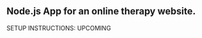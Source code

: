 
Node.js App for an online therapy website. 
------------------------------------------

SETUP INSTRUCTIONS: UPCOMING